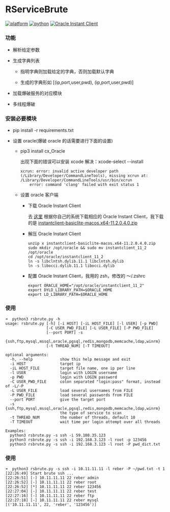 # RServiceBrute

[![platform](https://img.shields.io/static/v1?label=platform&message=macOS&color=172b43)](https://github.com/reber0/Rpscan/tree/master)
[![python](https://img.shields.io/static/v1?label=python&message=3.7&color=346fb0)](https://www.python.org/)
[![Oracle Instant Client](https://img.shields.io/static/v1?label=Oracle%20Instant%20Client&message=11.2&color=e35949)](https://www.oracle.com/database/technologies/instant-client/downloads.html)

### 功能

* 解析给定参数

* 生成字典列表

  * 指明字典则加载给定的字典，否则加载默认字典

  * 生成的字典形如 [(ip,port,user,pwd), (ip,port,user,pwd)]

* 加载爆破服务的对应模块

* 多线程爆破

### 安装必要模块

* pip install -r requirements.txt

* 设置 oracle(爆破 oracle 的话需要进行下面的设置)

  * pip3 install cx_Oracle

    出现下面的错误可以安装 xcode 解决：xcode-select --install

    ```
    xcrun: error: invalid active developer path (/Library/Developer/CommandLineTools), missing xcrun at: /Library/Developer/CommandLineTools/usr/bin/xcrun
        error: command 'clang' failed with exit status 1
    ```

  * 设置 oracle 客户端

    * 下载 Oracle Instant Client

      去 [这里](https://www.oracle.com/database/technologies/instant-client/downloads.html) 根据你自己的系统下载相应的 Oracle Instant Client，我下载的是 [instantclient-basiclite-macos.x64-11.2.0.4.0.zip](https://download.oracle.com/otn/mac/instantclient/11204/instantclient-basiclite-macos.x64-11.2.0.4.0.zip) 

    * 解压 Oracle Instant Client

      ```
      unzip x instantclient-basiclite-macos.x64-11.2.0.4.0.zip
      sudo mkdir /opt/oracle && sudo mv instantclient_11_2 /opt/oracle
      cd /opt/oracle/instantclient_11_2
      ln -s libclntsh.dylib.11.1 libclntsh.dylib
      ln -s libocci.dylib.11.1 libocci.dylib
      ```

    * 配置 Oracle Instant Client，我用的 zsh，修改的 ～/.zshrc

      ```
      export ORACLE_HOME="/opt/oracle/instantclient_11_2"
      export DYLD_LIBRARY_PATH=$ORACLE_HOME
      export LD_LIBRARY_PATH=$ORACLE_HOME
      ```

### 使用

```
➜  python3 rsbrute.py -h
usage: rsbrute.py [-h] [-i HOST] [-iL HOST_FILE] [-l USER] [-p PWD]
                  [-C USER_PWD_FILE] [-L USER_FILE] [-P PWD_FILE]
                  [--port PORT] -s
                  {ssh,ftp,mysql,mssql,oracle,pgsql,redis,mongodb,memcache,ldap,winrm}
                  [-t THREAD_NUM] [-T TIMEOUT]

optional arguments:
  -h, --help            show this help message and exit
  -i HOST               target ip
  -iL HOST_FILE         target file name, one ip per line
  -l USER               login with LOGIN username
  -p PWD                login with LOGIN password
  -C USER_PWD_FILE      colon separated "login:pass" format, instead of -L/-P
  -L USER_FILE          load several usernames from FILE
  -P PWD_FILE           load several passwords from FILE
  --port PORT           give the target port
  -s {ssh,ftp,mysql,mssql,oracle,pgsql,redis,mongodb,memcache,ldap,winrm}
                        the type of service to scan
  -t THREAD_NUM         the number of threads, default 10
  -T TIMEOUT            wait time per login attempt over all threads

Examples:
  python3 rsbrute.py -s ssh -i 59.108.35.123
  python3 rsbrute.py -s ssh -i 192.168.3.123 -l root -p 123456
  python3 rsbrute.py -s ssh -i 192.168.3.123 -l root -P pwd_dict.txt
```

### 使用
```
➜  python3 rsbrute.py -s ssh -i 10.11.11.11 -l reber -P ~/pwd.txt -t 1
[22:26:49] Start brute ssh ... 
[22:26:51] [-] 10.11.11.11 22 reber admin 
[22:26:52] [-] 10.11.11.11 22 reber root 
[22:26:52] [*] 10.11.11.11 22 reber 123456 
[22:27:04] [-] 10.11.11.11 22 reber test 
[22:27:16] [-] 10.11.11.11 22 reber ftp 
[22:27:18] [-] 10.11.11.11 22 reber mysql 
[('10.11.11.11', 22, 'reber', '123456')]
```
